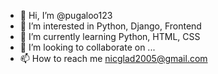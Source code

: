 - 👋 Hi, I’m @pugaloo123
- 👀 I’m interested in Python, Django, Frontend 
- 🌱 I’m currently learning Python, HTML, CSS
- 💞️ I’m looking to collaborate on ...
- 📫 How to reach me nicglad2005@gmail.com 

<!---
pugaloo123/pugaloo123 is a ✨ special ✨ repository because its `README.md` (this file) appears on your GitHub profile.
You can click the Preview link to take a look at your changes.
--->
